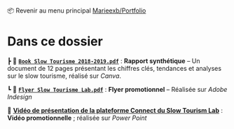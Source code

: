 📦 Revenir au menu principal [Marieexb/Portfolio](https://github.com/marieexb/Portfolio)

# Dans ce dossier  

┣ 📄 **[`Book Slow Tourisme 2018-2019.pdf`](https://github.com/marieexb/Portfolio/blob/main/Webdesign_infographies/Book%20Slow%20Tourisme%202018-2019.pdf)**  : **Rapport synthétique** – Un document de 12 pages présentant les chiffres clés, tendances et analyses sur le slow tourisme, réalisé sur *Canva*.

┗ 📄 **[`Flyer Slow Tourisme Lab.pdf`](https://github.com/marieexb/Portfolio/blob/main/Webdesign_infographies/Flyer%20Slow%20Tourisme%20Lab.pdf)**  : **Flyer promotionnel** – Réalisée sur *Adobe Indesign*


🎥 **[Vidéo de présentation de la plateforme Connect du Slow Tourism Lab](https://www.facebook.com/watch/?v=297295040951452)**  : **Vidéo promotionnelle** ; réalisée sur *Power Point*
